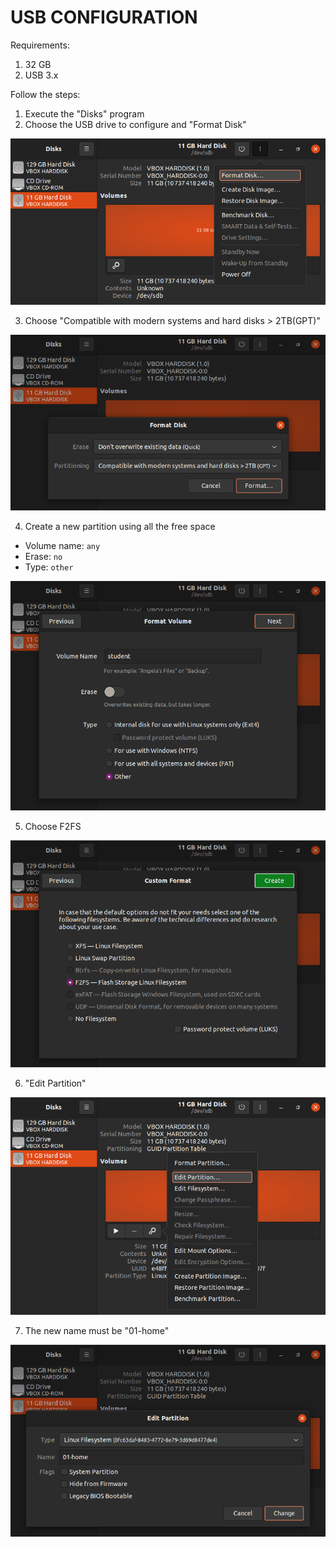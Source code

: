 # USB CONFIGURATION

Requirements:

1. 32 GB
2. USB 3.x

Follow the steps:

1. Execute the "Disks" program
2. Choose the USB drive to configure and "Format Disk"

![img1](img/usb-configuration/1.png)

3. Choose "Compatible with modern systems and hard disks > 2TB(GPT)"

![img3](img/usb-configuration/2.png)

4. Create a new partition using all the free space

- Volume name: `any`
- Erase: `no`
- Type: `other`

![img6](img/usb-configuration/3.png)

5. Choose F2FS

![img7](img/usb-configuration/4.png)

6. "Edit Partition"

![img8](img/usb-configuration/5.png)

7. The new name must be "01-home"

![img9](img/usb-configuration/6.png)

